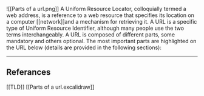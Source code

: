 ![[Parts of a url.png]] 
A Uniform Resource Locator, colloquially termed a web address, is a reference to a web resource that specifies its location on a computer [[network]]and a mechanism for retrieving it. A URL is a specific type of Uniform Resource Identifier, although many people use the two terms interchangeably.
A URL is composed of different parts, some mandatory and others optional. The most important parts are highlighted on the URL below (details are provided in the following sections):

---
## Referances
[[TLD]]
[[Parts of a url.excalidraw]]